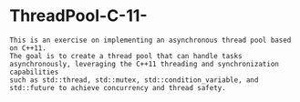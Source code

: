 # ThreadPool-C-11-
    This is an exercise on implementing an asynchronous thread pool based on C++11. 
    The goal is to create a thread pool that can handle tasks asynchronously, leveraging the C++11 threading and synchronization capabilities 
    such as std::thread, std::mutex, std::condition_variable, and std::future to achieve concurrency and thread safety.
